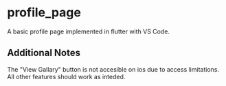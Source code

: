 # profile_page

A basic profile page implemented in flutter with VS Code.

## Additional Notes

The "View Gallary" button is not accesible on ios due to access limitations.
All other features should work as inteded.
